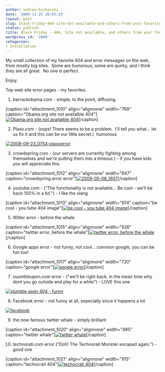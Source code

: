 ```yaml
---
author: andrew-kucharski
date: '2009-11-25 20:03:23'
layout: post
slug: black-friday-404-site-not-available-and-others-from-your-favorite-sites
status: publish
title: Black Friday - 404, Site not available, and others from your favorite sites
wordpress_id: '1009'
categories:
- Installation
---
```


My small collection of my favorite 404 and error messages on the web, from mostly big sites.  Some are humorous, some are quirky, and I think they are all great.  No one is perfect.

Enjoy.

Top web site error pages - my favorites.

1) barrackobama.com - simple, to the point, diffusing.

[caption id="attachment_1010" align="alignnone" width="769" caption="Obama.org site not availalble 404"][![Obama.org site not availalble 404](http://linuxsysadminblog.com/images/2009/11/2008-08-25_1737obama.png)](http://linuxsysadminblog.com/images/2009/11/2008-08-25_1737obama.png)[/caption]

2) Plaxo.com - (oops! There seems to be a problem.  I'll tell you what... let us fix it and this can be our little secret.)  humorous

[![2008-09-23_0754-plaxoerror](http://linuxsysadminblog.com/images/2009/11/2008-09-23_0754-plaxoerror.png)](http://linuxsysadminblog.com/images/2009/11/2008-09-23_0754-plaxoerror.png)

3) crowdspring.com - (our servers are currently fighting among themselves and we're putting them into a timeout.) - if you have kids you will appreciate this.

[caption id="attachment_1012" align="alignnone" width="947" caption="crowdspring.error error"][![2009-05-08_1607](http://linuxsysadminblog.com/images/2009/11/2009-05-08_1607.png)](http://linuxsysadminblog.com/images/2009/11/2009-05-08_1607.png)[/caption]

4) youtube.com - ("The functionality is not available... Be cool - we'll be back 100% in a bit.") - I like the slang

[caption id="attachment_1013" align="alignnone" width="974" caption="be cool - you tube 404 image"][![be cool - you tube 404 image](http://linuxsysadminblog.com/images/2009/11/becool-youtube.JPG)](http://linuxsysadminblog.com/images/2009/11/becool-youtube.JPG)[/caption]

5) Witter error - before the whale

[caption id="attachment_1015" align="alignnone" width="926" caption="twitter error, before the whale"][![twitter error, before the whale](http://linuxsysadminblog.com/images/2009/11/2009-10-02_1610.png)](http://linuxsysadminblog.com/images/2009/11/2009-10-02_1610.png)[/caption]

6) Google apps error - not funny, not cool... common google, you can be fun too!

[caption id="attachment_1017" align="alignnone" width="720" caption="google error"][![google error](http://linuxsysadminblog.com/images/2009/11/google.png)](http://linuxsysadminblog.com/images/2009/11/google.png)[/caption]

7) suumbleupon.com error - ("we'll be right back, in the mean time why dont you go outside and play for a while") - LOVE this one

[![stumble upon 404 - funny](http://linuxsysadminblog.com/images/2009/11/stubmleupon.bmp)](http://linuxsysadminblog.com/images/2009/11/stubmleupon.bmp)

8) Facebook error - not funny at all, especially since it happens a lot

[![facebook](http://linuxsysadminblog.com/images/2009/11/facebook.png)](http://linuxsysadminblog.com/images/2009/11/facebook.png)

9) the now famous twitter whale - simply brilliant

[caption id="attachment_1020" align="alignnone" width="885" caption="twitter whale"][![twitter whale](http://linuxsysadminblog.com/images/2009/11/twitter-overcapacity.png)](http://linuxsysadminblog.com/images/2009/11/twitter-overcapacity.png)[/caption]

10) technorati.com error ("Doh! The Technorati Monster escaped again.") - good one

[caption id="attachment_1021" align="alignnone" width="915" caption="techocrati 404"][![techocrati 404](http://linuxsysadminblog.com/images/2009/11/technocrati.png)](http://linuxsysadminblog.com/images/2009/11/technocrati.png)[/caption] 
